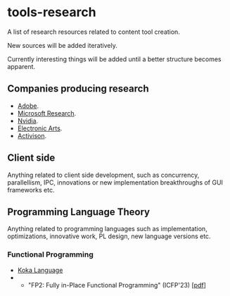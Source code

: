 # tools-research
A list of research resources related to content tool creation.

New sources will be added iteratively.

Currently interesting things will be added until a better structure becomes apparent.

## Companies producing research
* [Adobe](https://research.adobe.com/research/).
* [Microsoft Research](https://www.microsoft.com/en-us/research).
* [Nvidia](https://www.nvidia.com/en-us/research/).
* [Electronic Arts](https://www.ea.com/technology/research).
* [Activison](https://research.activision.com/).

## Client side
Anything related to client side development, such as concurrency, parallellism, IPC, innovations or new implementation breakthroughs of GUI frameworks etc.

## Programming Language Theory
Anything related to programming languages such as implementation, optimizations, innovative work, PL design, new language versions etc.

### Functional Programming
* [Koka Language](https://koka-lang.github.io/koka/doc/index.html)
* * "FP2: Fully in-Place Functional Programming" (ICFP'23) [[pdf](https://www.microsoft.com/en-us/research/uploads/prod/2023/05/fbip.pdf)]